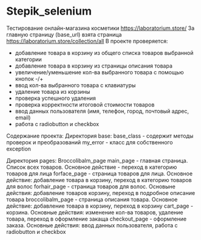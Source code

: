 # Stepik_selenium
Тестирование онлайн-магазина косметики https://laboratorium.store/
За главную страницу (base_url) взята страница https://laboratorium.store/collection/all
В проекте проверяется:
- добавление товара в корзину из общего списка товаров выбранной категории
- добавление товара в корзину из страницы описания товара
- увеличение/уменьшение кол-ва выбранного товара с помощью кнопок -/+
- ввод кол-ва выбранного товара с клавиатуры
- удаление товара из корзины 
- проверка успешного удаления
- проверка корректности итоговой стоимости товаров
- ввод данных пользователя (имя, телефон, город, почтовый адрес, email)
- работа с radiobutton и checkbox


Содержание проекта:
Директория base:
base_class - содержит методы проверок и преобразований
my_error - класс для собственного exception

Директория pages: Broccolibalm_page
main_page - главная страница. Список всех товаров. Основное действие - переход в категорию товаров для лица
forface_page - страница товаров для лица. Основное действие: добавление товара в корзину, переход в категорию товаров для волос
forhair_page - страница товаров для волос. Основыне действия: добавление товаров корзину, переход  в подробное описание товара
broccolibalm_page - страница описания товара. Основное действие: добавление товара в корзину, переход в корзину
cart_page - корзина. Основные действия: изменение кол-ва товаров, удаление товара, переход в оформление закаща
checkout_page - оформление заказа. Основные действия: ввод данных пользователя, работа с radiobutton и checkbox
